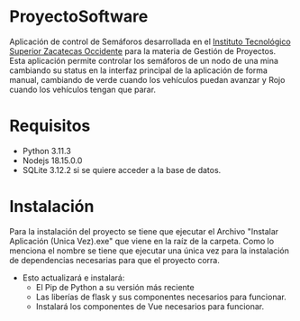 # ProyectoSoftware
 
 Aplicación de control de Semáforos desarrollada en el [Instituto Tecnológico Superior Zacatecas Occidente](http://itszo.mx/) para la materia de Gestión de Proyectos. 
Esta aplicación permite controlar los semáforos de un nodo de una mina cambiando su status en la interfaz principal de la aplicación de forma manual, cambiando de verde cuando los vehículos puedan avanzar y Rojo cuando los vehículos tengan que parar.

# Requisitos
- Python 3.11.3
- Nodejs 18.15.0.0
- SQLite 3.12.2 si se quiere acceder a la base de datos.

# Instalación
Para la instalación del proyecto se tiene que ejecutar el Archivo "Instalar Aplicación (Unica Vez).exe" que viene en la raíz de la carpeta.
Como lo menciona el nombre se tiene que ejecutar una única vez para la instalación de dependencias necesarias para que el proyecto corra.

- Esto actualizará e instalará:
  - El Pip de Python a su versión más reciente
  - Las liberías de flask y sus componentes necesarios para funcionar.
  - Instalará los componentes de Vue necesarios para funcionar. 
 
 
